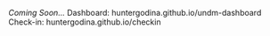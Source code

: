 *Coming Soon...*
Dashboard: huntergodina.github.io/undm-dashboard
Check-in: huntergodina.github.io/checkin
